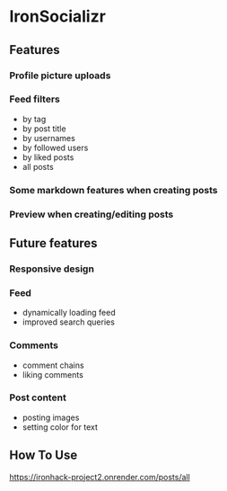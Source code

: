 # IronSocializr

## Features
  
### Profile picture uploads
  
### Feed filters
  - by tag
  - by post title
  - by usernames
  - by followed users
  - by liked posts
  - all posts
  
### Some markdown features when creating posts

### Preview when creating/editing posts

## Future features

### Responsive design

### Feed
  - dynamically loading feed
  - improved search queries

### Comments
  - comment chains
  - liking comments

### Post content
  - posting images
  - setting color for text
  
## How To Use
https://ironhack-project2.onrender.com/posts/all

